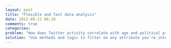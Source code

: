 ```yaml
---
layout: post
title: "Flexible and fast data analysis"
date: 2012-09-12 06:10
comments: true
categories: 
problem: "How does Twitter activity correlate with age and political prominence?"
solution: "Use methods and logic to filter on any attribute you're interested in."
---
```

